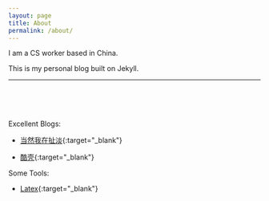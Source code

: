 ```yaml
---
layout: page
title: About
permalink: /about/
---
```


I am a CS worker based in China.

This is my personal blog built on Jekyll.
<hr>
<br/>
<br/>
<br/>


Excellent Blogs:

- [当然我在扯淡](http://www.yinwang.org/){:target="_blank"}

- [酷壳](https://coolshell.cn/){:target="_blank"}


Some Tools:

- [Latex](https://www.jianshu.com/p/93ccc63e5a1b){:target="_blank"}

